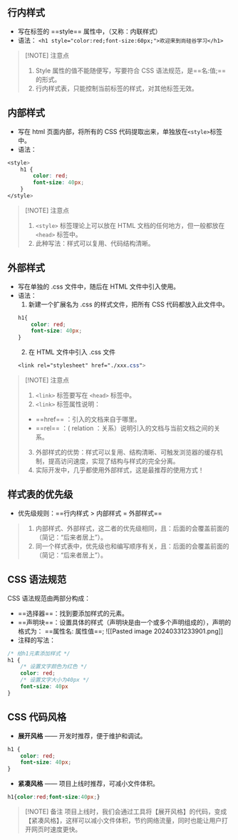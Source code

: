 ## 行内样式
- 写在标签的 ==style== 属性中，（又称：内联样式） 
- 语法：
`<h1 style="color:red;font-size:60px;">欢迎来到尚硅谷学习</h1>`

> [!NOTE] 注意点
> 1. Style 属性的值不能随便写，写要符合 CSS 语法规范，是==名:值;== 的形式。
>2. 行内样式表，只能控制当前标签的样式，对其他标签无效。
## 内部样式
- 写在 html 页面内部，将所有的 CSS 代码提取出来，单独放在`<style>`标签中。
- 语法：
```css
<style>
	h1 {
		color: red;
		font-size: 40px;
	}
</style>
```
>[!NOTE] 注意点
>1. `<style>` 标签理论上可以放在 HTML 文档的任何地方，但一般都放在 `<head>` 标签中。
>2. 此种写法：样式可以复用、代码结构清晰。
## 外部样式
- 写在单独的 .css 文件中，随后在 HTML 文件中引入使用。
- 语法：
	1. 新建一个扩展名为 .css 的样式文件，把所有 CSS 代码都放入此文件中。
	```css
	h1{
		color: red;
		font-size: 40px;
	}
	```
	2. 在 HTML 文件中引入 .css 文件
	```css
	<link rel="stylesheet" href="./xxx.css">
	```
>[!NOTE] 注意点
>1. `<link>` 标签要写在 `<head>` 标签中。
>2. `<link>` 标签属性说明： 
>	- ==href== ：引入的文档来自于哪里。 
>	- ==rel== ：( relation ：关系）说明引入的文档与当前文档之间的关系。 
>3. 外部样式的优势：样式可以复用、结构清晰、可触发浏览器的缓存机制，提高访问速度，实现了结构与样式的完全分离。
>4. 实际开发中，几乎都使用外部样式，这是最推荐的使用方式！

## 样式表的优先级
- 优先级规则：==行内样式 > 内部样式 = 外部样式==
>1. 内部样式、外部样式，这二者的优先级相同，且：后面的会覆盖前面的（简记：“后来者居上”）。
>2. 同一个样式表中，优先级也和编写顺序有关，且：后面的会覆盖前面的（简记：“后来者居上”）。

## CSS 语法规范
CSS 语法规范由两部分构成：
- ==选择器==：找到要添加样式的元素。
- ==声明块==：设置具体的样式（声明块是由一个或多个声明组成的），声明的格式为： ==属性名: 属性值==;
![[Pasted image 20240331233901.png]]
- 注释的写法：
```css
/* 给h1元素添加样式 */
h1 {
	/* 设置文字颜色为红色 */
	color: red;
	/* 设置文字大小为40px */
	font-size: 40px
}
```

## CSS 代码风格
- **展开风格** —— 开发时推荐，便于维护和调试。
```css
h1 {
	color: red;
	font-size: 40px;
}
```
- **紧凑风格** —— 项目上线时推荐，可减小文件体积。
```css
h1{color:red;font-size:40px;}
```
>[!NOTE] 备注
>项目上线时，我们会通过工具将【展开风格】的代码，变成【紧凑风格】，这样可以减小文件体积，节约网络流量，同时也能让用户打开网页时速度更快。

